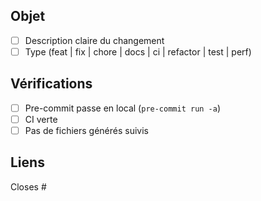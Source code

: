 ## Objet
- [ ] Description claire du changement
- [ ] Type (feat | fix | chore | docs | ci | refactor | test | perf)

## Vérifications
- [ ] Pre-commit passe en local (`pre-commit run -a`)
- [ ] CI verte
- [ ] Pas de fichiers générés suivis

## Liens
Closes #
